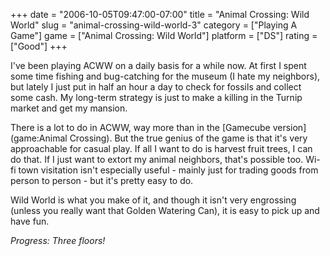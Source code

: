 +++
date = "2006-10-05T09:47:00-07:00"
title = "Animal Crossing: Wild World"
slug = "animal-crossing-wild-world-3"
category = ["Playing A Game"]
game = ["Animal Crossing: Wild World"]
platform = ["DS"]
rating = ["Good"]
+++

I've been playing ACWW on a daily basis for a while now.  At first I spent some time fishing and bug-catching for the museum (I hate my neighbors), but lately I just put in half an hour a day to check for fossils and collect some cash.  My long-term strategy is just to make a killing in the Turnip market and get my mansion.

There is a lot to do in ACWW, way more than in the [Gamecube version](game:Animal Crossing).  But the true genius of the game is that it's very approachable for casual play.  If all I want to do is harvest fruit trees, I can do that.  If I just want to extort my animal neighbors, that's possible too.  Wi-fi town visitation isn't especially useful - mainly just for trading goods from person to person - but it's pretty easy to do.

Wild World is what you make of it, and though it isn't very engrossing (unless you really want that Golden Watering Can), it is easy to pick up and have fun.

<i>Progress: Three floors!</i>